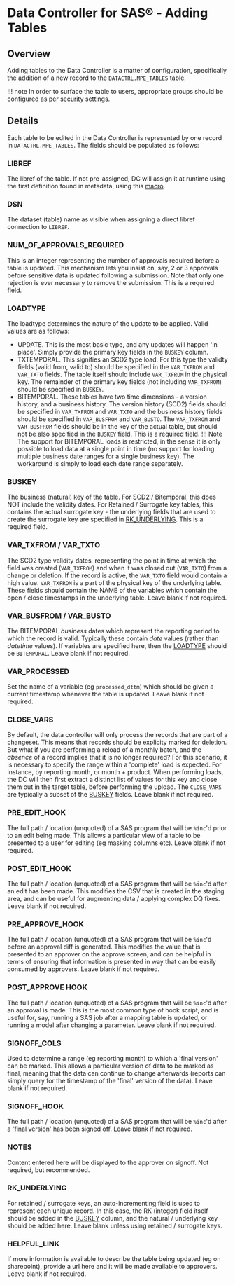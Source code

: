 # Data Controller for SAS® - Adding Tables

## Overview
Adding tables to the Data Controller is a matter of configuration, specifically the addition of a new record to the `DATACTRL.MPE_TABLES` table.

!!! note
    In order to surface the table to users, appropriate groups should be configured as per [security](dcc-security.md) settings.

## Details

Each table to be edited in the Data Controller is represented by one record in `DATACTRL.MPE_TABLES`.  The fields should be populated as follows:

### LIBREF
The libref of the table.  If not pre-assigned, DC will assign it at runtime using the first definition found in metadata, using this [macro](https://github.com/Boemska/macrocore/blob/master/meta/mm_assigndirectlib.sas).

### DSN
The dataset (table) name as visible when assigning a direct libref connection to `LIBREF`.

### NUM_OF_APPROVALS_REQUIRED
This is an integer representing the number of approvals required before a table is updated.  This mechanism lets you insist on, say, 2 or 3 approvals before sensitive data is updated following a submission.  Note that only one rejection is ever necessary to remove the submission.
This is a required field.

### LOADTYPE
The loadtype determines the nature of the update to be applied.  Valid values are as follows:

 - UPDATE.  This is the most basic type, and any updates will happen 'in place'.  Simply provide the primary key fields in the `BUSKEY` column.
 - TXTEMPORAL.  This signifies an SCD2 type load.  For this type the validty fields (valid from, valid to) should be specified in the `VAR_TXFROM` and `VAR_TXTO` fields.  The table itself should include `VAR_TXFROM` in the physical key.  The remainder of the primary key fields (not including `VAR_TXFROM`) should be specified in `BUSKEY`.
 - BITEMPORAL.  These tables have two time dimensions - a version history, and a business history.  The version history (SCD2) fields should be specified in `VAR_TXFROM` and `VAR_TXTO` and the business history fields should be specified in `VAR_BUSFROM` and `VAR_BUSTO`.  The `VAR_TXFROM` and `VAR_BUSFROM` fields should be in the key of the actual table, but should not be also specified in the `BUSKEY` field.
This is a required field.
!!! Note
    The support for BITEMPORAL loads is restricted, in the sense it is only possible to load data at a single point in time (no support for loading multiple business date ranges for a single business key).  The workaround is simply to load each date range separately.

### BUSKEY
The business (natural) key of the table.  For SCD2 / Bitemporal, this does NOT include the validity dates.  For Retained / Surrogate key tables, this contains the actual surrogate key - the underlying fields that are used to create the surrogate key are specified in [RK_UNDERLYING](#rk_underlying).
This is a required field.

### VAR_TXFROM / VAR_TXTO
The SCD2 type validity dates, representing the point in time at which the field was created (`VAR_TXFROM`) and when it was closed out (`VAR_TXTO`) from a change or deletion.  If the record is active, the `VAR_TXTO` field would contain a high value.  `VAR_TXFROM` is a part of the physical key of the underlying table.
These fields should contain the NAME of the variables which contain the open / close timestamps in the underlying table.
Leave blank if not required.

### VAR_BUSFROM / VAR_BUSTO
The BITEMPORAL _business_ dates which represent the reporting period to which the record is valid.  Typically these contain _date_ values (rather than _datetime_ values).  If variables are specified here, then the [LOADTYPE](#loadtype) should be `BITEMPORAL`.
Leave blank if not required.

### VAR_PROCESSED
Set the name of a variable (eg `processed_dttm`) which should be given a current timestamp whenever the table is updated.
Leave blank if not required.

### CLOSE_VARS
By default, the data controller will only process the records that are part of a changeset.  This means that records should be explicity marked for deletion.  But what if you are performing a reload of a monthly batch, and the _absence_ of a record implies that it is no longer required?  For this scenario, it is necessary to specify the range within a 'complete' load is expected.  For instance, by reporting month, or month + product.  When performing loads, the DC will then first extract a distinct list of values for this key and close them out in the target table, before performing the upload.  The `CLOSE_VARS` are typically a subset of the [BUSKEY](#buskey) fields.
Leave blank if not required.

### PRE_EDIT_HOOK
The full path / location (unquoted) of a SAS program that will be `%inc`'d prior to an edit being made.  This allows a particular view of a table to be presented to a user for editing (eg masking columns etc). 
Leave blank if not required.

### POST_EDIT_HOOK
The full path / location (unquoted) of a SAS program that will be `%inc`'d after an edit has been made.  This modifies the CSV that is created in the staging area, and can be useful for augmenting data / applying complex DQ fixes.
Leave blank if not required.

### PRE_APPROVE_HOOK
The full path / location (unquoted) of a SAS program that will be `%inc`'d before an approval diff is generated.  This modifies the value that is presented to an approver on the approve screen, and can be helpful in terms of ensuring that information is presented in way that can be easily consumed by approvers.
Leave blank if not required.

### POST_APPROVE HOOK
The full path / location (unquoted) of a SAS program that will be `%inc`'d after an approval is made.  This is the most common type of hook script, and is useful for, say, running a SAS job after a mapping table is updated, or running a model after changing a parameter.
Leave blank if not required.

### SIGNOFF_COLS
Used to determine a range (eg reporting month) to which a 'final version' can be marked.  This allows a particular version of data to be marked as final, meaning that the data can continue to change afterwards (reports can simply query for the timestamp of the 'final' version of the data).
Leave blank if not required.

### SIGNOFF_HOOK
The full path / location (unquoted) of a SAS program that will be `%inc`'d after a 'final version' has been signed off.
Leave blank if not required.

### NOTES
Content entered here will be displayed to the approver on signoff.
Not required, but recommended.

### RK_UNDERLYING
For retained / surrogate keys, an auto-incrementing field is used to represent each unique record.  In this case, the RK (integer) field itself should be added in the [BUSKEY](#buskey) column, and the natural / underlying key should be added here.
Leave blank unless using retained / surrogate keys.

### HELPFUL_LINK
If more information is available to describe the table being updated (eg on sharepoint), provide a url here and it will be made available to approvers.
Leave blank if not required.
